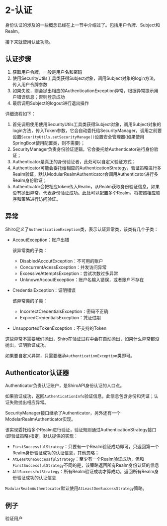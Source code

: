 # 2-认证

身份认证的涉及的一些概念已经在上一节中介绍过了。包括用户令牌、Subject和Realm。

接下来就使用认证功能。

## 认证步骤

1. 获取用户令牌，一般是用户名和密码
2. 使用SecurityUtils工具类获得Subject对象，调用Subject对象的login方法，传入用户令牌参数
3. 如果失败，则会抛出相应的AuthenticationException异常，根据异常提示用户错误信息；否则登录成功
4. 最后调用Subject的logout进行退出操作



详细流程如下：

1. 首先调用使用使用SecurityUtils工具类获得Subject对象，调用Subject对象的login方法，传入Token参数，它会自动委托给SecurityManager，调用之前要设置`SecurityUtils.setSecurityManage()`设置安全管理器(如果使用SpringBoot使用配置类，则不需要)；
2. SecurityManager负责身份验证逻辑，它会委托给Authenticator进行身份验证；
3. Authenticator是真正的身份验证者，此处可以自定义验证方式；
4. Authenticator可能会委托给相应的AuthenticationStrategy，验证策略进行多Realm验证，默认ModularRealmAuthenticator会调用Authenticator进行多Realm身份验证；
5. Authenticator会把相应token传入Realm，从Realm获取身份验证信息，如果没有抛出异常，代表身份验证成功。此处可以配置多个Realm，将按照相应顺序和策略进行访问验证。



## 异常

Shiro定义了`AuthenticationException`类，表示认证异常类，该类有几个子类：

- AccoutException：账户出错

    该异常类的子类：

    - DisabledAccoutException：不可用的账户
    - ConcurrentAcessException：并发访问异常
    - ExcessiveAttemptsException：尝试次数过多异常
    - UnknownAccoutException：账户名输入错误，或者账户不存在

- CredentialException：证明错误

    该异常类的子类：

    - IncorrectCredentialsException：密码不正确
    - ExpiredCredentialsException：凭证过期

- UnsupportedTokenException：不支持的Token

这些异常不需要我们抛出，Shiro在验证过程中会在自动抛出，如果什么异常都没抛出，证明验证成功。



如果要自定义异常，只需要继承`AuthenticationException`类即可。



## Authenticator认证器

Authenticator负责认证账户，是ShiroAPI身份认证的人口点。

如果验证成功，返回`AuthenticationInfo`验证信息，此信息包含身份和凭证；认证失败抛出相应异常。

SecurityManager接口继承了Authenticator，另外还有一个ModelarRealmAuthenticator实现。

该实现委托给多个Realm进行验证，验证规则通过AuthenticationStrategy接口(即验证策略)指定，默认提供的实现：

- `FirstSuccessfulStrategy`：只要有一个Realm验证成功即可，只返回第一个Realm身份验证成功的认证信息，其他忽略；
- `AtLeastOneSuccessfulStrategy`：至少有一个Realm验证成功，但和`FirstSuccessfulStrategy`不同的是，该策略返回所有Realm身份认证的信息
- `AllSuccessfulStrategy`：所有Realm验证成功才算成功，返回所有Realm身份验证成功的认证信息

`ModularRealmAuthentocator`默认使用`AtLeastOneSuccessStrategy`策略。



## 例子

验证用户

